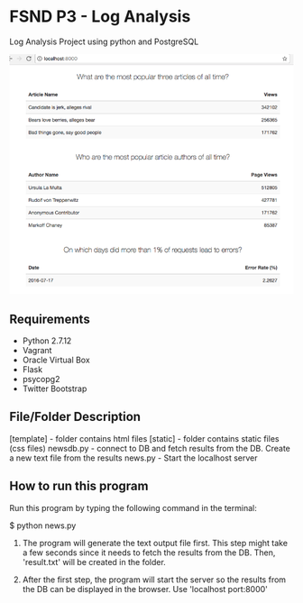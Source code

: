 # FSND P3 - Log Analysis
Log Analysis Project using python and PostgreSQL

![](https://github.com/Dongs7/img/blob/master/p3.png)

## Requirements
* Python 2.7.12
* Vagrant
* Oracle Virtual Box
* Flask
* psycopg2
* Twitter Bootstrap

## File/Folder Description
[template] - folder contains html files
[static]   - folder contains static files (css files)
newsdb.py  - connect to DB and fetch results from the
             DB. Create a new text file from the results
news.py    - Start the localhost server

## How to run this program
Run this program by typing the following command in the terminal:

$ python news.py

1. The program will generate the text output file first. This step might take a few seconds since it needs to fetch the results from the DB. Then, 'result.txt' will be created in the folder.

2. After the first step, the program will start the server so the results from the DB can be displayed in the browser.
Use 'localhost port:8000'
